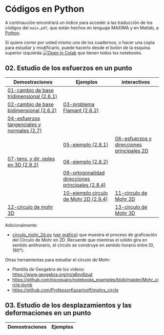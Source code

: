 # Códigos en Python

A continaución encontrará un índice para acceder a las traducción de los códigos del ```main.pdf```, que están hechos en lenguaje MAXIMA y en Matlab, a [Python](https://www.python.org/).

Si quiere correr por usted mismo uno de los cuadernos, o hacer una copia para estudiar y modificarlo, puede hacerlo desde el botón de la esquina superior izquierda <a href="https://colab.research.google.com/?hl=es" target="_parent"><img src="https://colab.research.google.com/assets/colab-badge.svg" alt="Open In Colab"/></a> que tienen todos los notebooks.



## 02. Estudio de los esfuerzos en un punto

| Demostraciones                                                               | Ejemplos                                                         | interactivos|
| ---                                                                          | ---                                                              | ---         |
| [01-cambio de base tridimensional (2.6.1)](01-(2_6_1)-cambio_base_tri.ipynb) |                                                                  |             |                                            
| [02-cambio de base bidimensional (2.6.2)](02-(2_6_2)-cambio_base_bi.ipynb)   | [03-problema Flamant (2.6.2)](03-(2_6_2)-problema_flamant.ipynb) |             |
| [04-esfuerzos tangenciales y normales (2.7)](04-(2_7)-tan_nor_plano.ipynb)   |                                                                  |             |
|                                                                              | [05-ejemplo (2.8.1)](05-(2_8_1)-ejemplo_1.ipynb)                 | [06-esfuerzos y direcciones principales 2D](06-esf_dir_pples_interactivo.ipynb)|
| [07-tens. y dir. pples en 3D (2.8.2)](07-(2_8_2)-tens_dir_princ_3d.ipynb)    | [08-ejemplo (2.8.2)](08-(2_8_2)-ejemplo_1.ipynb)                 |             |
|                                                                              | [09-ortogonalidad direcciones principales (2.8.4)](09-(2_8_4)_ortogonalidad_dir_pples.ipynb)|   |
|                                                                              | [10-ejemplo circulo de Mohr 2D (2.9.4)](10-(2_9_4)-ejemplo_circulo_mohr_2d.ipynb)| [11-circulo de Mohr 2D](11-circulo_mohr_2d_interactivo.ipynb)|
| [12-circulo de mohr 3D](12-(2_9_7)-circulo_mohr_3d.ipynb)                    |                                                                  | [13-circulo de Mohr 3D]()|

Adicionalmente: 
- [circulo_mohr_2d.py](https://github.com/jnramirezg/mecanica_de_solidos_un/blob/main/codigos/cap_02/circulo_mohr_2d.py) ([ver gráfico](https://github.com/jnramirezg/mecanica_de_solidos_un/blob/main/codigos/cap_02/mygif.gif)) que muestra el proceso de graficación del Círculo de Mohr en 2D. Recuerde que mientras el sólido gira en sentido antihorario, el círculo se construye en sentido horario entre [0, 180°):



Otras herramientas para estudiar el círculo de Mohr:
- Plantilla de Geogebra de los videos: <https://www.geogebra.org/m/a8nv6zud>
- <https://github.com/nicoguaro/notebooks_examples/blob/master/Mohr_circle.ipynb>
- <https://github.com/ProfessorKazarinoff/mohrs_circle>

## 03. Estudio de los desplazamientos y las deformaciones en un punto

| Demostraciones    | Ejemplos |
| ---               | ---      |
